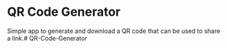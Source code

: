 # QR Code Generator
Simple app to generate and download a QR code that can be used to share a link.#   Q R - C o d e - G e n e r a t o r  
 